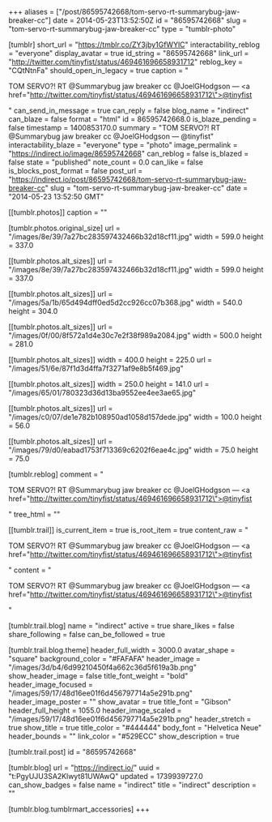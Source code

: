 +++
aliases = ["/post/86595742668/tom-servo-rt-summarybug-jaw-breaker-cc"]
date = 2014-05-23T13:52:50Z
id = "86595742668"
slug = "tom-servo-rt-summarybug-jaw-breaker-cc"
type = "tumblr-photo"

[tumblr]
short_url = "https://tmblr.co/ZY3jby1GfWYlC"
interactability_reblog = "everyone"
display_avatar = true
id_string = "86595742668"
link_url = "http://twitter.com/tinyfist/status/469461696658931712"
reblog_key = "CQtNtnFa"
should_open_in_legacy = true
caption = "<p>TOM SERVO?! RT @Summarybug jaw breaker cc @JoelGHodgson — <a href=\"http://twitter.com/tinyfist/status/469461696658931712\">@tinyfist</a></p>"
can_send_in_message = true
can_reply = false
blog_name = "indirect"
can_blaze = false
format = "html"
id = 86595742668.0
is_blaze_pending = false
timestamp = 1400853170.0
summary = "TOM SERVO?! RT @Summarybug jaw breaker cc @JoelGHodgson — @tinyfist"
interactability_blaze = "everyone"
type = "photo"
image_permalink = "https://indirect.io/image/86595742668"
can_reblog = false
is_blazed = false
state = "published"
note_count = 0.0
can_like = false
is_blocks_post_format = false
post_url = "https://indirect.io/post/86595742668/tom-servo-rt-summarybug-jaw-breaker-cc"
slug = "tom-servo-rt-summarybug-jaw-breaker-cc"
date = "2014-05-23 13:52:50 GMT"

[[tumblr.photos]]
caption = ""

[tumblr.photos.original_size]
url = "/images/8e/39/7a27bc283597432466b32d18cf11.jpg"
width = 599.0
height = 337.0

[[tumblr.photos.alt_sizes]]
url = "/images/8e/39/7a27bc283597432466b32d18cf11.jpg"
width = 599.0
height = 337.0

[[tumblr.photos.alt_sizes]]
url = "/images/5a/1b/65d494dff0ed5d2cc926cc07b368.jpg"
width = 540.0
height = 304.0

[[tumblr.photos.alt_sizes]]
url = "/images/0f/00/8f572a1d4e30c7e2f38f989a2084.jpg"
width = 500.0
height = 281.0

[[tumblr.photos.alt_sizes]]
width = 400.0
height = 225.0
url = "/images/51/6e/87f1d3d4ffa7f3271af9e8b5f469.jpg"

[[tumblr.photos.alt_sizes]]
width = 250.0
height = 141.0
url = "/images/65/01/780323d36d13ba9552ee4ee3ae65.jpg"

[[tumblr.photos.alt_sizes]]
url = "/images/c0/07/de1e782b108950ad1058d157dede.jpg"
width = 100.0
height = 56.0

[[tumblr.photos.alt_sizes]]
url = "/images/79/d0/eabad1753f713369c6202f6eae4c.jpg"
width = 75.0
height = 75.0

[tumblr.reblog]
comment = "<p>TOM SERVO?! RT @Summarybug jaw breaker cc @JoelGHodgson — <a href=\"http://twitter.com/tinyfist/status/469461696658931712\">@tinyfist</a></p>"
tree_html = ""

[[tumblr.trail]]
is_current_item = true
is_root_item = true
content_raw = "<p>TOM SERVO?! RT @Summarybug jaw breaker cc @JoelGHodgson — <a href=\"http://twitter.com/tinyfist/status/469461696658931712\">@tinyfist</a></p>"
content = "<p>TOM SERVO?! RT @Summarybug jaw breaker cc @JoelGHodgson &mdash; <a href=\"http://twitter.com/tinyfist/status/469461696658931712\">@tinyfist</a></p>"

[tumblr.trail.blog]
name = "indirect"
active = true
share_likes = false
share_following = false
can_be_followed = true

[tumblr.trail.blog.theme]
header_full_width = 3000.0
avatar_shape = "square"
background_color = "#FAFAFA"
header_image = "/images/3d/b4/6d99210450f4a662c36d5f619a3b.png"
show_header_image = false
title_font_weight = "bold"
header_image_focused = "/images/59/17/48d16ee01f6d456797714a5e291b.png"
header_image_poster = ""
show_avatar = true
title_font = "Gibson"
header_full_height = 1055.0
header_image_scaled = "/images/59/17/48d16ee01f6d456797714a5e291b.png"
header_stretch = true
show_title = true
title_color = "#444444"
body_font = "Helvetica Neue"
header_bounds = ""
link_color = "#529ECC"
show_description = true

[tumblr.trail.post]
id = "86595742668"

[tumblr.blog]
url = "https://indirect.io/"
uuid = "t:PgyUJU3SA2Klwyt81UWAwQ"
updated = 1739939727.0
can_show_badges = false
name = "indirect"
title = "indirect"
description = ""

[tumblr.blog.tumblrmart_accessories]
+++
